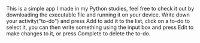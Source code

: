 This is a simple app I made in my Python studies, feel free to check it out by downloading the executable file and running it on your device. 
Write down your activity("to-do") and press Add to add it to the list, click on a to-do to select it, you can then write something using the input box and press Edit to make changes to it, or press Complete to delete the to-do.
